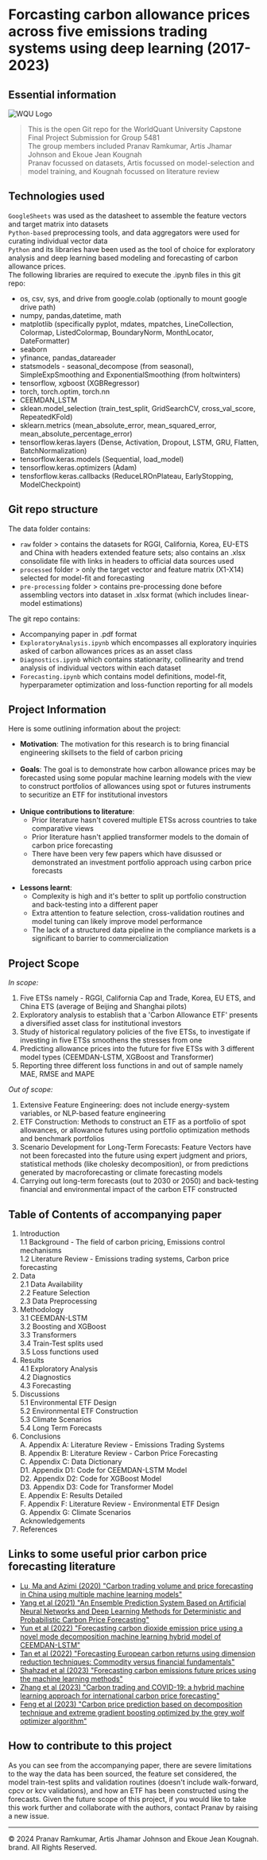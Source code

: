 # Forcasting carbon allowance prices across five emissions trading systems using deep learning (2017-2023)


## Essential information
![WQU Logo](https://upload.wikimedia.org/wikipedia/commons/thumb/7/72/WQU_logo_color.png/440px-WQU_logo_color.png)
> This is the open Git repo for the WorldQuant University Capstone Final Project Submission for Group 5481 </br>
The group members included Pranav Ramkumar, Artis Jhamar Johnson and Ekoue Jean Kougnah </br>
Pranav focussed on datasets, Artis focussed on model-selection and model training, and Kougnah focussed on literature review

## Technologies used
`GoogleSheets` was used as the datasheet to assemble the feature vectors and target matrix into datasets </br>
`Python-based` preprocessing tools, and data aggregators were used for curating individual vector data </br>
`Python` and its libraries have been used as the tool of choice for exploratory analysis and deep learning based modeling and forecasting of carbon allowance prices. </br>
The following libraries are required to execute the .ipynb files in this git repo: 
  * os, csv, sys, and drive from google.colab (optionally to mount google drive path)
  * numpy, pandas,datetime, math
  * matplotlib (specifically pyplot, mdates, mpatches, LineCollection, Colormap, ListedColormap, BoundaryNorm, MonthLocator, DateFormatter)
  * seaborn
  * yfinance, pandas_datareader
  * statsmodels - seasonal_decompose (from seasonal), SimpleExpSmoothing and ExponentialSmoothing (from holtwinters)
  * tensorflow, xgboost (XGBRegressor)
  * torch, torch.optim, torch.nn
  * CEEMDAN_LSTM
  * sklean.model_selection (train_test_split, GridSearchCV, cross_val_score, RepeatedKFold)
  * sklearn.metrics (mean_absolute_error, mean_squared_error, mean_absolute_percentage_error)
  * tensorflow.keras.layers (Dense, Activation, Dropout, LSTM, GRU, Flatten, BatchNormalization)
  * tensorflow.keras.models (Sequential, load_model)
  * tensorflow.keras.optimizers (Adam)
  * tensforflow.keras.callbacks (ReduceLROnPlateau, EarlyStopping, ModelCheckpoint)

## Git repo structure
The data folder contains:
* `raw` folder > contains the datasets for RGGI, California, Korea, EU-ETS and China with headers extended feature sets; also contains an .xlsx consolidate file with links in headers to official data sources used
* `processed` folder > only the target vector and feature matrix (X1-X14) selected for model-fit and forecasting
* `pre-processing` folder > contains pre-processing done before assembling vectors into dataset in .xlsx format (which includes linear-model estimations)
  
The git repo contains:
* Accompanying paper in .pdf format
* `ExploratoryAnalysis.ipynb` which encompasses all exploratory inquiries asked of carbon allowances prices as an asset class
* `Diagnostics.ipynb` which contains stationarity, collinearity and trend analysis of individual vectors within each dataset
* `Forecasting.ipynb` which contains model definitions, model-fit, hyperparameter optimization and loss-function reporting for all models

## Project Information
Here is some outlining information about the project:
  * **Motivation**: The motivation for this research is to bring financial engineering skillsets to the field of carbon pricing </br></br>
  * **Goals**: The goal is to demonstrate how carbon allowance prices may be forecasted using some popular machine learning models with the view to construct portfolios of allowances using spot or futures instruments to securitize an ETF for institutional investors </br></br>
  * **Unique contributions to literature**:
    * Prior literature hasn't covered multiple ETSs across countries to take comparative views
    * Prior literature hasn't applied transformer models to the domain of carbon price forecasting
    * There have been very few papers which have disussed or demonstrated an investment portfolio approach using carbon price forecasts </br></br>
  * **Lessons learnt**:
     * Complexity is high and it's better to split up portfolio construction and back-testing into a different paper
     * Extra attention to feature selection, cross-validation routines and model tuning can likely improve model performance
     * The lack of a structured data pipeline in the compliance markets is a significant to barrier to commercialization 

## Project Scope
*In scope:*
1. Five ETSs namely - RGGI, California Cap and Trade, Korea, EU ETS, and China ETS (average of Beijing and Shanghai pilots)
2. Exploratory analysis to establish that a 'Carbon Allowance ETF' presents a diversified asset class for institutional investors
3. Study of historical regulatory policies of the five ETSs, to investigate if investing in five ETSs smoothens the stresses from one
4. Predicting allowance prices into the future for five ETSs with 3 different model types (CEEMDAN-LSTM, XGBoost and Transformer)
5. Reporting three different loss functions in and out of sample namely MAE, RMSE and MAPE

*Out of scope:*
1. Extensive Feature Engineering: does not include energy-system variables, or NLP-based feature engineering
2. ETF Construction: Methods to construct an ETF as a portfolio of spot allowances, or allowance futures using portfolio optimization methods and benchmark portfolios
3. Scenario Development for Long-Term Forecasts: Feature Vectors have not been forecasted into the future using expert judgment and priors, statistical methods (like cholesky decomposition), or from predictions generated by macroforecasting or climate forecasting models
4. Carrying out long-term forecasts (out to 2030 or 2050) and back-testing financial and environmental impact of the carbon ETF constructed


## Table of Contents of accompanying paper
1. Introduction </br>
   1.1 Background - The field of carbon pricing, Emissions control mechanisms </br>
   1.2 Literature Review - Emissions trading systems, Carbon price forecasting </br>
2. Data </br>
   2.1 Data Availability </br>
   2.2 Feature Selection </br>
   2.3 Data Preprocessing </br>
3. Methodology </br>
   3.1 CEEMDAN-LSTM </br>
   3.2 Boosting and XGBoost </br>
   3.3 Transformers </br>
   3.4 Train-Test splits used </br>
   3.5 Loss functions used </br>
4. Results </br>
   4.1 Exploratory Analysis </br>
   4.2 Diagnostics </br>
   4.3 Forecasting </br>
5. Discussions </br>
   5.1 Environmental ETF Design </br>
   5.2 Environmental ETF Construction </br>
   5.3 Climate Scenarios </br>
   5.4 Long Term Forecasts </br>
6. Conclusions </br>
A. Appendix A: Literature Review - Emissions Trading Systems </br>
B. Appendix B: Literature Review - Carbon Price Forecasting </br>
C. Appendix C: Data Dictionary </br>
D1. Appendix D1: Code for CEEMDAN-LSTM Model </br>
D2. Appendix D2: Code for XGBoost Model </br>
D3. Appendix D3: Code for Transformer Model </br>
E. Appendix E: Results Detailed </br>
F. Appendix F: Literature Review - Environmental ETF Design </br>
G. Appendix G: Climate Scenarios </br>
Acknowledgements </br>
7. References </br>

## Links to some useful prior carbon price forecasting literature
* [Lu, Ma and Azimi (2020) "Carbon trading volume and price forecasting in China using multiple machine learning models"](https://www.researchgate.net/publication/337331915_Carbon_trading_volume_and_price_forecasting_in_China_using_multiple_machine_learning_models)
* [Yang et al (2021) "An Ensemble Prediction System Based on Artificial Neural Networks and Deep Learning Methods for Deterministic and Probabilistic Carbon Price Forecasting"](https://www.researcher-app.com/paper/8762007)
* [Yun et al (2022) "Forecasting carbon dioxide emission price using a novel mode decomposition machine learning hybrid model of CEEMDAN-LSTM"](https://onlinelibrary.wiley.com/doi/10.1002/ese3.1304)
* [Tan et al (2022) "Forecasting European carbon returns using dimension reduction techniques: Commodity versus financial fundamentals"](https://www.sciencedirect.com/science/article/abs/pii/S0169207021001163?via%3Dihub)
* [Shahzad et al (2023) "Forecasting carbon emissions future prices using the machine learning methods"](https://link.springer.com/article/10.1007/s10479-023-05188-7)
* [Zhang et al (2023) "Carbon trading and COVID-19: a hybrid machine learning approach for international carbon price forecasting"](https://link.springer.com/article/10.1007/s10479-023-05327-0)
* [Feng et al (2023) "Carbon price prediction based on decomposition technique and extreme gradient boosting optimized by the grey wolf optimizer algorithm"](https://www.nature.com/articles/s41598-023-45524-2)
  
## How to contribute to this project
As you can see from the accompanying paper, there are severe limitations to the way the data has been sourced, the feature set considered, the model train-test splits and validation routines (doesn't include walk-forward, cpcv or kcv validations), and how an ETF has been constructed using the forecasts. Given the future scope of this project, if you would like to take this work further and collaborate with the authors, contact Pranav by raising a new issue. 


- - -
© 2024 Pranav Ramkumar, Artis Jhamar Johnson and Ekoue Jean Kougnah. brand. All Rights Reserved.
